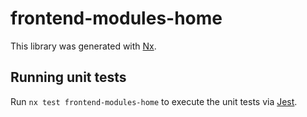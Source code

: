 # frontend-modules-home

This library was generated with [Nx](https://nx.dev).

## Running unit tests

Run `nx test frontend-modules-home` to execute the unit tests via [Jest](https://jestjs.io).
